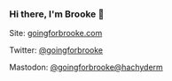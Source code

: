### Hi there, I'm Brooke 👋

Site: [goingforbrooke.com](https://www.goingforbrooke.com)

Twitter: [@goingforbrooke](https://twitter.com/goingforbrooke)

Mastodon: <a rel="me" href="https://hachyderm.io/@goingforbrooke">@goingforbrooke@hachyderm</a>

<!--
**goingforbrooke/goingforbrooke** is a ✨ _special_ ✨ repository because its `README.md` (this file) appears on your GitHub profile.

Here are some ideas to get you started:

- 🔭 I’m currently working on ...
- 🌱 I’m currently learning ...
- 👯 I’m looking to collaborate on ...
- 🤔 I’m looking for help with ...
- 💬 Ask me about ...
- 📫 How to reach me: ...
- 😄 Pronouns: ...
- ⚡ Fun fact: ...
-->
